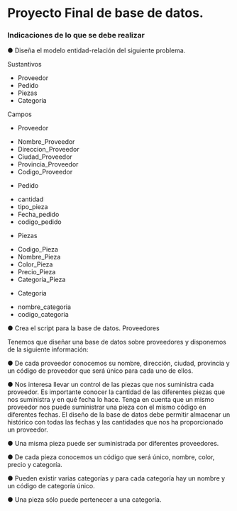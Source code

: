 # Proyecto Final de base de datos.
### Indicaciones de lo que se debe realizar

● Diseña el modelo entidad-relación del siguiente problema.

Sustantivos
- Proveedor
- Pedido
- Piezas
- Categoria

Campos
* Proveedor
- Nombre_Proveedor
- Direccion_Proveedor
- Ciudad_Proveedor
- Provincia_Proveedor
- Codigo_Proveedor

* Pedido
- cantidad
- tipo_pieza
- Fecha_pedido
- codigo_pedido

* Piezas
- Codigo_Pieza
- Nombre_Pieza
- Color_Pieza
- Precio_Pieza
- Categoria_Pieza

* Categoria
- nombre_categoria
- codigo_categoria



● Crea el script para la base de datos.
Proveedores

Tenemos que diseñar una base de datos sobre proveedores y disponemos de
la siguiente información:

● De cada proveedor conocemos su nombre, dirección, ciudad, provincia y
un código de proveedor que será único para cada uno de ellos.

● Nos interesa llevar un control de las piezas que nos suministra cada
proveedor. Es importante conocer la cantidad de las diferentes piezas
que nos suministra y en qué fecha lo hace. Tenga en cuenta que un
mismo proveedor nos puede suministrar una pieza con el mismo código
en diferentes fechas. El diseño de la base de datos debe permitir
almacenar un histórico con todas las fechas y las cantidades que nos ha
proporcionado un proveedor.

● Una misma pieza puede ser suministrada por diferentes proveedores.

● De cada pieza conocemos un código que será único, nombre, color,
precio y categoría.

● Pueden existir varias categorías y para cada categoría hay un nombre y
un código de categoría único.

● Una pieza sólo puede pertenecer a una categoría.
